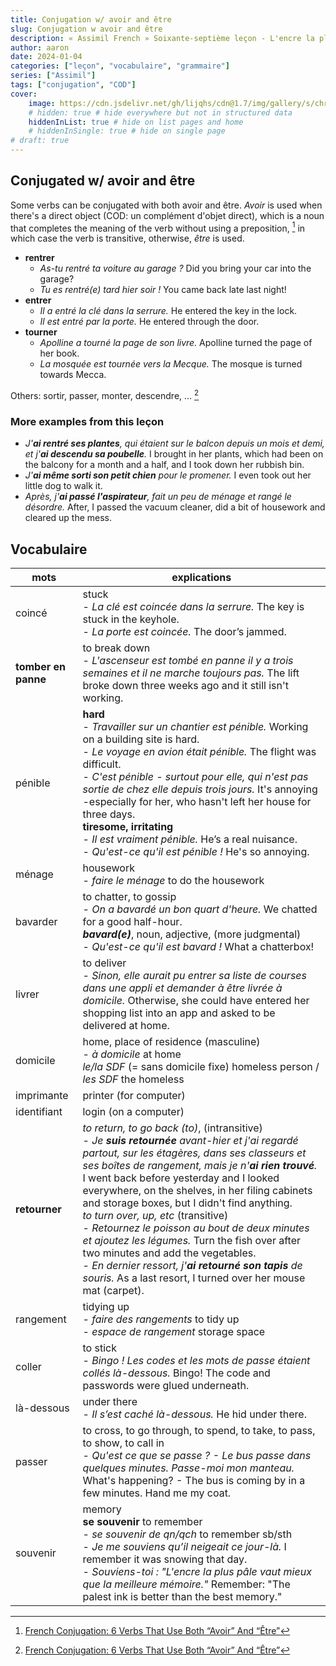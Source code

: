 ```yaml
---
title: Conjugation w/ avoir and être
slug: Conjugation w avoir and être
description: « Assimil French » Soixante-septième leçon - L'encre la plus pâle...
author: aaron
date: 2024-01-04
categories: ["leçon", "vocabulaire", "grammaire"]
series: ["Assimil"]
tags: ["conjugation", "COD"]
cover: 
    image: https://cdn.jsdelivr.net/gh/lijqhs/cdn@1.7/img/gallery/s/christopher-ruel-cvw75oY6Mjc-unsplash.jpg
    # hidden: true # hide everywhere but not in structured data
    hiddenInList: true # hide on list pages and home
    # hiddenInSingle: true # hide on single page
# draft: true
---
```



## Conjugated w/ avoir and être

Some verbs can be conjugated with both avoir and être. *Avoir* is used when there's a direct object (COD: un complément d'objet direct), which is a noun that completes the meaning of the verb without using a preposition, [^1] in which case the verb is transitive, otherwise, *être* is used. 

- **rentrer**
  - *As-tu rentré ta voiture au garage ?* Did you bring your car into the garage?
  - *Tu es rentré(e) tard hier soir !* You came back late last night!
- **entrer**
  - *Il a entré la clé dans la serrure.* He entered the key in the lock.
  - *Il est entré par la porte.* He entered through the door.
- **tourner**
  - *Apolline a tourné la page de son livre.* Apolline turned the page of her book.
  - *La mosquée est tournée vers la Mecque.* The mosque is turned towards Mecca.

[^1]: [French Conjugation: 6 Verbs That Use Both “Avoir” And “Être”](https://www.commeunefrancaise.com/blog/french-conjugation-avoir-and-etre)

Others: sortir, passer, monter, descendre, ... [^1]

### More examples from this leçon

- *J'**ai rentré ses plantes**, qui étaient sur le balcon depuis un mois et demi, et j'**ai descendu sa poubelle**.* I brought in her plants, which had been on the balcony for a month and a half, and I took down her rubbish bin.
- *J'**ai même sorti son petit chien** pour le promener.* I even took out her little dog to walk it.
- *Après, j'**ai passé l'aspirateur**, fait un peu de ménage et rangé le désordre.* After, I passed the vacuum cleaner, did a bit of housework and cleared up the mess.

## Vocabulaire


| mots | explications |
| ---- | ---- | 
| coincé | stuck </br> - *La clé est coincée dans la serrure.* The key is stuck in the keyhole. </br> - *La porte est coincée.* The door’s jammed. | 
| **tomber en panne** | to break down </br> - *L'ascenseur est tombé en panne il y a trois semaines et il ne marche toujours pas.* The lift broke down three weeks ago and it still isn't working. | 
| pénible | **hard** </br> - *Travailler sur un chantier est pénible.* Working on a building site is hard. </br> - *Le voyage en avion était pénible.* The flight was difficult. </br> - *C'est pénible - surtout pour elle, qui n'est pas sortie de chez elle depuis trois jours.* It's annoying -especially for her, who hasn't left her house for three days. </br> **tiresome, irritating** </br> - *Il est vraiment pénible.* He’s a real nuisance. </br> - *Qu'est-ce qu'il est pénible !* He's so annoying. | 
| ménage | housework </br> - *faire le ménage* to do the housework | 
| bavarder | to chatter, to gossip </br> - *On a bavardé un bon quart d'heure.* We chatted for a good half-hour. </br> ***bavard(e)***, noun, adjective, (more judgmental) </br> - *Qu'est-ce qu'il est bavard !* What a chatterbox! | 
| livrer | to deliver </br> - *Sinon, elle aurait pu entrer sa liste de courses dans une appli et demander à être livrée à domicile.* Otherwise, she could have entered her shopping list into an app and asked to be delivered at home. | 
| domicile | home, place of residence (masculine) </br> - *à domicile* at home </br> *le/la SDF* (= sans domicile fixe) homeless person / *les SDF* the homeless | 
| imprimante | printer (for computer) | 
| identifiant | login (on a computer) | 
| **retourner** | *to return, to go back (to)*, (intransitive) </br> - *Je **suis retournée** avant-hier et j'ai regardé partout, sur les étagères, dans ses classeurs et ses boîtes de rangement, mais je n'**ai rien trouvé**.* I went back before yesterday and I looked everywhere, on the shelves, in her filing cabinets and storage boxes, but I didn't find anything. </br> *to turn over, up, etc* (transitive) </br> - *Retournez le poisson au bout de deux minutes et ajoutez les légumes.* Turn the fish over after two minutes and add the vegetables. </br> - *En dernier ressort, j'**ai retourné son tapis** de souris.* As a last resort, I turned over her mouse mat (carpet). | 
| rangement | tidying up </br> - *faire des rangements* to tidy up </br> - *espace de rangement* storage space | 
| coller | to stick </br> - *Bingo ! Les codes et les mots de passe étaient collés là-dessous.* Bingo! The code and passwords were glued underneath. | 
| là-dessous | under there </br> - *Il s’est caché là-dessous.* He hid under there. | 
| passer | to cross, to go through, to spend, to take, to pass, to show, to call in </br> - *Qu'est ce que se passe ? - Le bus passe dans quelques minutes. Passe-moi mon manteau.* What's happening? - The bus is coming by in a few minutes. Hand me my coat. | 
| souvenir | memory </br> **se souvenir** to remember </br> - *se souvenir de qn/qch* to remember sb/sth </br> - *Je me souviens qu’il neigeait ce jour-là.* I remember it was snowing that day. </br> - *Souviens-toi : "L'encre la plus pâle vaut mieux que la meilleure mémoire."* Remember: "The palest ink is better than the best memory." | 